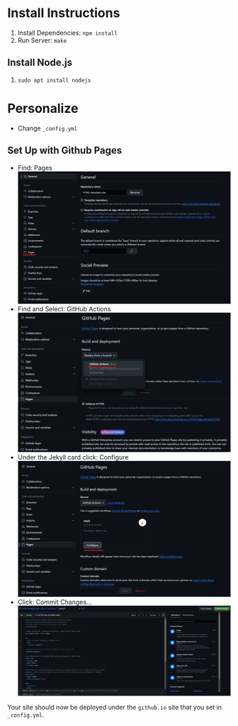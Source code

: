 # Install Instructions

1. Install Dependencies: ```npm install```
2. Run Server: ```make```

## Install Node.js

1. ```sudo apt install nodejs```

# Personalize

- Change ```_config.yml```

## Set Up with Github Pages

- Find: Pages
![pages](./assets/images/ReadMe/pages.png)
- Find and Select: GitHub Actions
![pages](./assets/images/ReadMe/source.png)
- Under the Jekyll card click: Configure
![pages](./assets/images/ReadMe/config.png)
- Click: Commit Changes...
![pages](./assets/images/ReadMe/commit.png)

Your site should now be deployed under the ```github.io``` site that you set in ```_config.yml```.